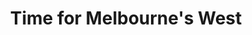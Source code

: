 ---
layout: project
title: Time for Melbourne's West
name_for_thumbnail: Time for<br>Melbourne's<br>West
client: Time For The West
thumbnail_image: /uploads/site-image-time-for-melbournes-west.jpg
header_image: /uploads/site-image-time-for-melbournes-west.jpg
platforms: [NationBuilder, Bootstrap 3]
year: 2017
roles: Frontend & backend development
web:
  launch_url: http://www.timeforthewest.org.au
  images:
    - /uploads/site-web-time-for-melbournes-west.png
type: Campaign Website
category: Assisted in part of this project for Code Nation Australia
tags: [Campaign Platform, Campaign Featured, Theme Dark]
type_slug: project
order: 16
---